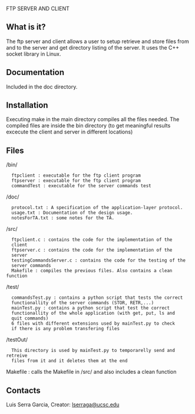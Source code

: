   FTP SERVER AND CLIENT

  What is it?
  -----------

  The ftp server and client allows a user to setup retrieve and store files
  from and to the server and get directory listing of the server. It uses the 
  C++ socket library in Linux. 

  Documentation
  -------------

  Included in the doc directory.

  Installation
  ------------

  Executing make in the main directory compiles all the files needed. The 
  compiled files are inside the bin directory (to get meaningful results
  excecute the client and server in different locations)

  Files
  --------
  /bin/
  
      ftpclient : executable for the ftp client program
      ftpserver : executable for the ftp client program
      commandTest : executable for the server commands test


  /doc/
  
      protocol.txt : A specification of the application-layer protocol.
      usage.txt : Documentation of the design usage.
      notesForTA.txt : some notes for the TA.

  /src/
  
      ftpclient.c : contains the code for the implementation of the
      client
      ftpserver.c : contains the code for the implementation of the
      server
      testingCommandsServer.c : contains the code for the testing of the
      server commands
      Makefile : compiles the previous files. Also contains a clean function

  /test/
  
      commandsTest.py : contains a python script that tests the correct 
      functionallity of the server commands (STOR, RETR,...)
      mainTest.py : contains a python script that test the correct 
      functionallity of the whole application (with get, put, ls and 
      quit commands)
      6 files with different extensions used by mainTest.py to check
      if there is any problem transfering files

  /testOut/
  
      This directory is used by mainTest.py to temporarelly send and retreive
      files from it and it deletes them at the end

  Makefile : calls the Makefile in /src/ and also includes a clean
  function

  Contacts
  --------

  Luis Serra Garcia, Creator: lserraga@ucsc.edu
